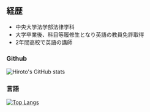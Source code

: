 ## 経歴
- 中央大学法学部法律学科
- 大学卒業後、科目等履修生となり英語の教員免許取得
- 2年間高校で英語の講師
### Github
![Hiroto's GitHub stats](https://github-readme-stats.vercel.app/api?username=Hiroto-Nagashima&show_icons=true&theme=tokyonight)
### 言語
[![Top Langs](https://github-readme-stats.vercel.app/api/top-langs/?username=Hiroto-Nagashima&layout=compact)](https://github.com/anuraghazra/github-readme-stats)
